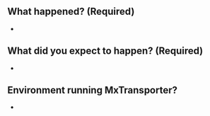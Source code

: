 ## What happened? (Required)
-

## What did you expect to happen? (Required)
-

## Environment running MxTransporter?
-

